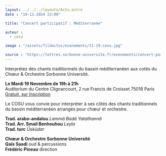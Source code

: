 ```yaml
---
layout: ../../../layouts/Actu.astro
date : "19-11-2024 23:00"

title: "Concert participatif : Méditerranée"

auteur :
  - cosu

image : "/assets/fildactus/evenements/11-19-cosu.jpg"

source : "https://lettres.sorbonne-universite.fr/evenements/concert-participatif-mediterranee"
---
```


Interprétez des chants traditionnels du bassin méditerranéen aux cotés du Chœur & Orchestre Sorbonne Université.

__Le Mardi 19 Novembre de 19h à 21h__  
Auditorium du Centre Clignancourt, 2 rue Francis de Croisset 75018 Paris  
[Gratuit, sur Inscription](https://www.billetweb.fr/concert-participatif-mediterranee)

Le COSU vous convie pour interpréter à ses côtés des chants traditionnels du bassin méditerranéen arrangés pour chœur et orchestre.

__Trad. arabo-andalou__ *Lammâ Badâ Yatathannâ*  
__Trad. Arr. Smail Benhouhou__ *Leyla*  
__Trad. turc__ *Üsküdar*

__Chœur & Orchestre Sorbonne Université__  
__Qaïs Saadi__ oud & percussions  
__Frédéric Pineau__ direction